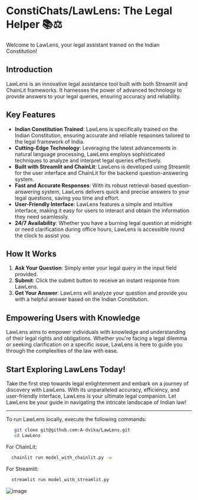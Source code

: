 
# ConstiChats/LawLens: The Legal Helper 📚⚖️

Welcome to LawLens, your legal assistant trained on the Indian Constitution!

## Introduction

LawLens is an innovative legal assistance tool built with both Streamlit and ChainLit frameworks. It harnesses the power of advanced technology to provide answers to your legal queries, ensuring accuracy and reliability. 

## Key Features

- **Indian Constitution Trained**: LawLens is specifically trained on the Indian Constitution, ensuring accurate and reliable responses tailored to the legal framework of India.
- **Cutting-Edge Technology**: Leveraging the latest advancements in natural language processing, LawLens employs sophisticated techniques to analyze and interpret legal queries effectively.
- **Built with Streamlit and ChainLit**: LawLens is developed using Streamlit for the user interface and ChainLit for the backend question-answering system.
- **Fast and Accurate Responses**: With its robust retrieval-based question-answering system, LawLens delivers quick and precise answers to your legal questions, saving you time and effort.
- **User-Friendly Interface**: LawLens features a simple and intuitive interface, making it easy for users to interact and obtain the information they need seamlessly.
- **24/7 Availability**: Whether you have a burning legal question at midnight or need clarification during office hours, LawLens is accessible round the clock to assist you.

## How It Works

1. **Ask Your Question**: Simply enter your legal query in the input field provided.
2. **Submit**: Click the submit button to receive an instant response from LawLens.
3. **Get Your Answer**: LawLens will analyze your question and provide you with a helpful answer based on the Indian Constitution.

## Empowering Users with Knowledge

LawLens aims to empower individuals with knowledge and understanding of their legal rights and obligations. Whether you're facing a legal dilemma or seeking clarification on a specific issue, LawLens is here to guide you through the complexities of the law with ease.

## Start Exploring LawLens Today!

Take the first step towards legal enlightenment and embark on a journey of discovery with LawLens. With its unparalleled accuracy, efficiency, and user-friendly interface, LawLens is your ultimate legal companion. Let LawLens be your guide in navigating the intricate landscape of Indian law!

---

To run LawLens locally, execute the following commands:
```bash
   git clone git@github.com:A-dvika/LawLens.git
   cd LawLens
   ```
For ChainLit:
```bash
  chainlit run model_with_chainlit.py -w
   ```


For Streamlit:
```bash
  streamlit run model_with_streamlit.py
   ```





![image](https://github.com/A-dvika/LawLens/assets/115079077/68f5fec6-ca49-4a50-922e-5b8f412602bd)
